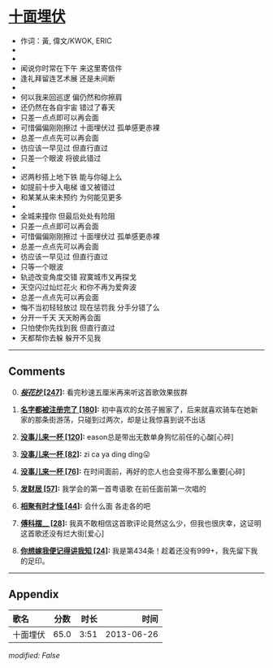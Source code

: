# [十面埋伏](https://music.163.com/song?id=26608790)

* 作词：黃, 偉文/KWOK, ERIC
*
*
* 闻说你时常在下午 来这里寄信件
* 逢礼拜留连艺术展 还是未间断
* 
* 何以我来回巡逻 偏仍然和你擦肩
* 还仍然在各自宇宙 错过了春天
* 只差一点点即可以再会面
* 可惜偏偏刚刚擦过 十面埋伏过 孤单感更赤裸
* 总差一点点先可以再会面
* 彷应该一早见过 但直行直过
* 只差一个眼波 将彼此错过
* 
* 迟两秒搭上地下铁 能与你碰上么
* 如提前十步入电梯 谁又被错过
* 和某某从来未预约 为何能见更多
* 
* 全城来撞你 但最后处处有险阻
* 只差一点点即可以再会面
* 可惜偏偏刚刚擦过 十面埋伏过 孤单感更赤裸
* 总差一点点先可以再会面
* 彷应该一早见过 但直行直过
* 只等一个眼波
* 轨迹改变角度交错 寂寞城市又再探戈
* 天空闪过灿烂花火 和你不再为爱奔波
* 总差一点点先可以再会面
* 悔不当初轻轻放过 现在惩罚我 分手分错了么
* 分开一千天 天天盼再会面
* 只怕使你先找到我 但直行直过
* 天都帮你去躲 躲开不见我


---

## Comments
0. **[_桜花抄_ \[247\]](https://music.163.com/#/user/home?id=59761394):** 看完秒速五厘米再来听这首歌效果拔群

1. **[名字都被注册完了 \[180\]](https://music.163.com/#/user/home?id=58763350):** 初中喜欢的女孩子搬家了，后来就喜欢骑车在她新家的那条街游荡，只碰到过两次，却是让我惊喜到说不出话

2. **[没事儿来一杯 \[120\]](https://music.163.com/#/user/home?id=57834807):** eason总是带出无数单身狗忆前任的心酸[心碎]

3. **[没事儿来一杯 \[82\]](https://music.163.com/#/user/home?id=57834807):** zi ca ya ding ding😛

4. **[没事儿来一杯 \[76\]](https://music.163.com/#/user/home?id=57834807):** 在时间面前，再好的恋人也会变得不那么重要[心碎]

5. **[发财居 \[57\]](https://music.163.com/#/user/home?id=30755142):** 我学会的第一首粤语歌 在前任面前第一次唱的

6. **[相聚有时才怪 \[44\]](https://music.163.com/#/user/home?id=287706644):** 会什么面  各走各的吧

7. **[傅科摆__ \[28\]](https://music.163.com/#/user/home?id=381605473):** 我真不敢相信这首歌评论竟然这么少，但我也很庆幸，这证明这首歌还没有烂大街[爱心]

8. **[你想嫁我便记得讲我知 \[24\]](https://music.163.com/#/user/home?id=545731860):** 我是第434条！趁着还没有999+，我先留下我的足印。



---

## Appendix

|歌名|分数|时长|时间|
|:---|:---:|---:|---:|
|十面埋伏|65.0|3:51|2013-06-26

*modified: False*